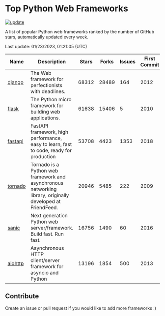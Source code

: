 # Top Python Web Frameworks

[![update](https://github.com/sunnysid3up/python-web-frameworks/actions/workflows/update.yml/badge.svg)](https://github.com/sunnysid3up/python-web-frameworks/actions/workflows/update.yml)

A list of popular Python web frameworks ranked by the number of GitHub stars, automatically updated every week.

Last update: 01/23/2023, 01:21:05 (UTC)

| Name          | Description          | Stars                     | Forks          | Issues               | First Commit        | Last Commit         |
|---------------|----------------------|---------------------------|----------------|----------------------|---------------------|---------------------|
| [django](https://github.com/django/django) | The Web framework for perfectionists with deadlines. | 68312 | 28489 | 164 | 2012 | 2023-01-22 |
| [flask](https://github.com/pallets/flask) | The Python micro framework for building web applications. | 61638 | 15406 | 5 | 2010 | 2023-01-22 |
| [fastapi](https://github.com/tiangolo/fastapi) | FastAPI framework, high performance, easy to learn, fast to code, ready for production | 53708 | 4423 | 1353 | 2018 | 2023-01-23 |
| [tornado](https://github.com/tornadoweb/tornado) | Tornado is a Python web framework and asynchronous networking library, originally developed at FriendFeed. | 20946 | 5485 | 222 | 2009 | 2023-01-22 |
| [sanic](https://github.com/sanic-org/sanic) | Next generation Python web server/framework. Build fast. Run fast. | 16756 | 1490 | 60 | 2016 | 2023-01-20 |
| [aiohttp](https://github.com/aio-libs/aiohttp) | Asynchronous HTTP client/server framework for asyncio and Python | 13196 | 1854 | 500 | 2013 | 2023-01-22 |

## Contribute 

Create an issue or pull request if you would like to add more frameworks :)